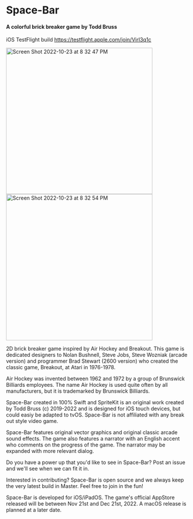 # Space-Bar

#### A colorful brick breaker game by Todd Bruss

iOS TestFlight build
https://testflight.apple.com/join/VirI3q1c

<img width="400" alt="Screen Shot 2022-10-23 at 8 32 47 PM" src="https://user-images.githubusercontent.com/52664524/198066544-53b56b6a-47a4-4cb9-bfb3-e21642559c63.png"><img width="400" alt="Screen Shot 2022-10-23 at 8 32 54 PM" src="https://user-images.githubusercontent.com/52664524/198065663-607e6a80-0c39-4ac0-b420-42e00c22daad.png">


2D brick breaker game inspired by Air Hockey and Breakout. This game is dedicated designers to Nolan Bushnell, Steve Jobs, Steve Wozniak (arcade version) and programmer Brad Stewart (2600 version) who created the classic game, Breakout, at Atari in 1976-1978. 

Air Hockey was invented between 1962 and 1972 by a group of Brunswick Billiards employees. The name Air Hockey is used quite often by all manufacturers, but it is trademarked by Brunswick Billiards. 

Space-Bar created in 100% Swift and SpriteKit is an original work created by Todd Bruss (c) 2019-2022 and is designed for iOS touch devices, but could easiy be adapted to tvOS. Space-Bar is not affiliated with any break out style video game.

Space-Bar features original vector graphics and original classic arcade sound effects. The game also features a narrator with an English accent who comments on the progress of the game. The narrator may be expanded with more relevant dialog.

Do you have a power up that you'd like to see in Space-Bar? Post an issue and we'll see when we can fit it in.

Interested in contributing? Space-Bar is open source and we always keep the very latest build in Master. Feel free to join in the fun!

Space-Bar is developed for iOS/iPadOS. The game's official AppStore released will be between Nov 21st and Dec 21st, 2022. A macOS release is planned at a later date.
